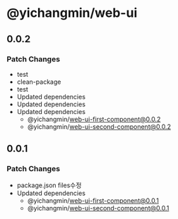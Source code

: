 # @yichangmin/web-ui

## 0.0.2

### Patch Changes

- test
- clean-package
- test
- Updated dependencies
- Updated dependencies
- Updated dependencies
  - @yichangmin/web-ui-first-component@0.0.2
  - @yichangmin/web-ui-second-component@0.0.2

## 0.0.1

### Patch Changes

- package.json files수정
- Updated dependencies
  - @yichangmin/web-ui-first-component@0.0.1
  - @yichangmin/web-ui-second-component@0.0.1
